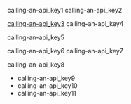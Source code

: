 calling-an-api_key1
calling-an-api_key2


[calling-an-api_key3](http://saral.navgurukul.org/api/courses)
calling-an-api_key4

calling-an-api_key5


calling-an-api_key6
calling-an-api_key7


calling-an-api_key8
- calling-an-api_key9
- calling-an-api_key10
- calling-an-api_key11
